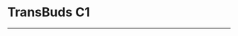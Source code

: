 # TransBuds C1

---

<DocCard :cards="[
  {
    title: 'Using TransBuds C1 on Android',
    description: '',
    avatar: '/img/安卓_手机.png',
    path: '/en/readme/android-c1'
  },
  {
    title: 'Using TransBuds C1 on Windows',
    description: '',
    avatar: '/img/电脑.png',
    path: '/en/readme/windows-c1'
  },
  {
    title: 'Using TransBuds C1 on macOS',
    description: '',
    avatar: '/img/苹果电脑.png',
    path: '/en/readme/macos-c1'
  }
]" />
